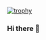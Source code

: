 [![trophy](https://github-profile-trophy.vercel.app/?username=digital-imaging&theme=gruvbox&column=7&margin-w=15&margin-h=15&no-frame=true)](https://github.com/ryo-ma/github-profile-trophy)
### Hi there 👋

<!--
**digital-imaging/digital-imaging** is a ✨ _special_ ✨ repository because its `README.md` (this file) appears on your GitHub profile.

Here are some ideas to get you started:

- 🔭 I’m currently working on ...
- 🌱 I’m currently learning ...
- 👯 I’m looking to collaborate on ...
- 🤔 I’m looking for help with ...
- 💬 Ask me about ...
- 📫 How to reach me: ...
- 😄 Pronouns: ...
- ⚡ Fun fact: ...
-->
